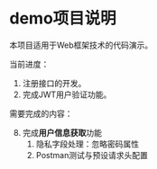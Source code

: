 # demo项目说明

本项目适用于Web框架技术的代码演示。

当前进度：

1. 注册接口的开发。
2. 完成JWT用户验证功能。

需要完成的内容：


8. 完成**用户信息获取**功能
   1. 隐私字段处理：忽略密码属性
   2. Postman测试与预设请求头配置
